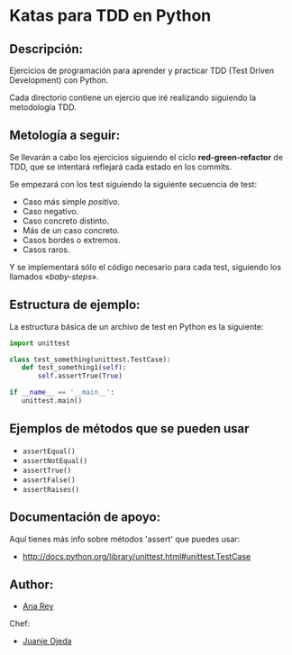 Katas para TDD en Python
========================

Descripción:
------------
Ejercicios de programación para aprender y practicar TDD (Test Driven Development) con Python.

Cada directorio contiene un ejercio que iré realizando siguiendo la metodología TDD.

Metología a seguir:
-------------------

Se llevarán a cabo los ejercicios siguiendo el ciclo **red-green-refactor** de TDD, que se intentará reflejará cada estado en los commits.

Se empezará con los test siguiendo la siguiente secuencia de test:

* Caso más simple _positivo_.
* Caso negativo.
* Caso concreto distinto.
* Más de un caso concreto.
* Casos bordes o extremos.
* Casos raros.

Y se implementará sólo el código necesario para cada test, siguiendo los llamados «_baby-steps_».

Estructura de ejemplo:
----------------------

La estructura básica de un archivo de test en Python es la siguiente:

```python
import unittest

class test_something(unittest.TestCase):
   def test_something1(self):
       self.assertTrue(True)

if __name__ == '__main__':
   unittest.main()
```

Ejemplos de métodos que se pueden usar
-------------------------------------

* `assertEqual()`
* `assertNotEqual()`
* `assertTrue()`
* `assertFalse()`
* `assertRaises()`

Documentación de apoyo:
-----------------------

Aquí tienes más info sobre métodos 'assert' que puedes usar:
* http://docs.python.org/library/unittest.html#unittest.TestCase


Author:
-------
* [Ana Rey](https://github.com/anarey) 

Chef:
* [Juanje Ojeda](https://github.com/juanje) 
